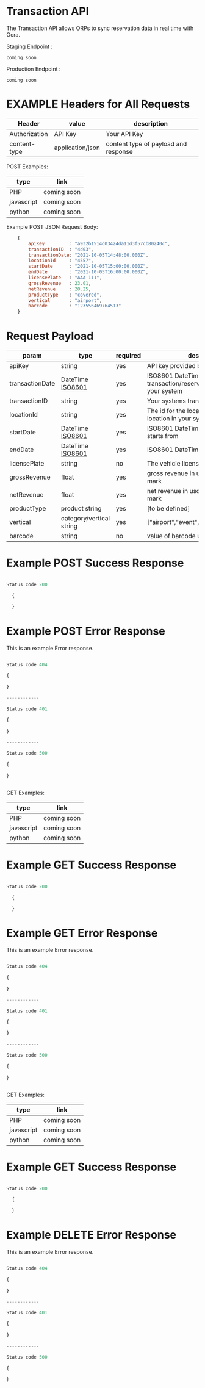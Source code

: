 # Transaction API

The Transaction API allows ORPs to sync reservation data in real time with Ocra. 

Staging Endpoint : 

```
coming soon
```

Production Endpoint : 

```
coming soon
```

# EXAMPLE Headers for All Requests

|Header|value|description|
|---|---|---|
|Authorization|API Key|Your API Key|
|content-type|application/json|content type of payload and response|

POST Examples:

|type|link|
|---|---|
|PHP| coming soon |
|javascript| coming soon |
|python| coming soon |

Example POST JSON Request Body: 

```js
    {
        apiKey         : "a932b1514d03424da11d3f57cb80240c",
        transactionID  : "4d03",
        transactionDate: "2021-10-05T14:48:00.000Z",
        locationId     : "4557",
        startDate      : "2021-10-05T15:00:00.000Z", 
        endDate        : "2021-10-05T16:00:00.000Z",
        licensePlate   : "AAA-111",
        grossRevenue   : 23.01,
        netRevenue     : 20.25,
        productType    : "covered",
        vertical       : "airport",
        barcode        : "123556469764513"
    }
```


# Request Payload

|param          |type           |required|description|
|-----          |----           |--------|-----------|
|apiKey         |string         |yes     | API key provided by Ocra|
|transactionDate|DateTime [ISO8601](https://developer.mozilla.org/en-US/docs/Web/JavaScript/Reference/Global_Objects/Date/toISOString)|yes     | ISO8601 DateTime the transaction/reservation occurred in your system|
|transactionID  |string         |yes     | Your systems transaction/reservation ID|
|locationId     |string         |yes     | The id for the location of the lot or location in your system|
|startDate      |DateTime [ISO8601](https://developer.mozilla.org/en-US/docs/Web/JavaScript/Reference/Global_Objects/Date/toISOString)|yes     | ISO8601 DateTime the reservation starts from|
|endDate        |DateTime [ISO8601](https://developer.mozilla.org/en-US/docs/Web/JavaScript/Reference/Global_Objects/Date/toISOString)|yes     | ISO8601 DateTime the reservation ends|
|licensePlate   |string         |no      | The vehicle license plate|
|grossRevenue   |float     |yes     | gross revenue in usd without currency mark|
|netRevenue     |float     |yes     | net revenue in usd without currency mark|
|productType    |product string |yes     | [to be defined]|
|vertical       |category/vertical string|yes     | ["airport","event","transient","monthly"]|
|barcode        |string         |no      | value of barcode used with reservation|

# Example POST Success Response

```js

Status code 200

  {

  }

```

# Example POST Error Response

This is an example Error response. 

```js

Status code 404

{
  
}

------------

Status code 401

{
  
}

------------

Status code 500

{
  
}



```

GET Examples:

|type|link|
|---|---|
|PHP| coming soon |
|javascript| coming soon |
|python| coming soon |


# Example GET Success Response

```js

Status code 200

  {

  }

```



# Example GET Error Response

This is an example Error response. 

```js

Status code 404

{
  
}

------------

Status code 401

{
  
}

------------

Status code 500

{
  
}



```


GET Examples:

|type|link|
|---|---|
|PHP| coming soon |
|javascript| coming soon |
|python| coming soon |


# Example GET Success Response

```js

Status code 200

  {

  }

```



# Example DELETE Error Response

This is an example Error response. 

```js

Status code 404

{
  
}

------------

Status code 401

{
  
}

------------

Status code 500

{
  
}



```
